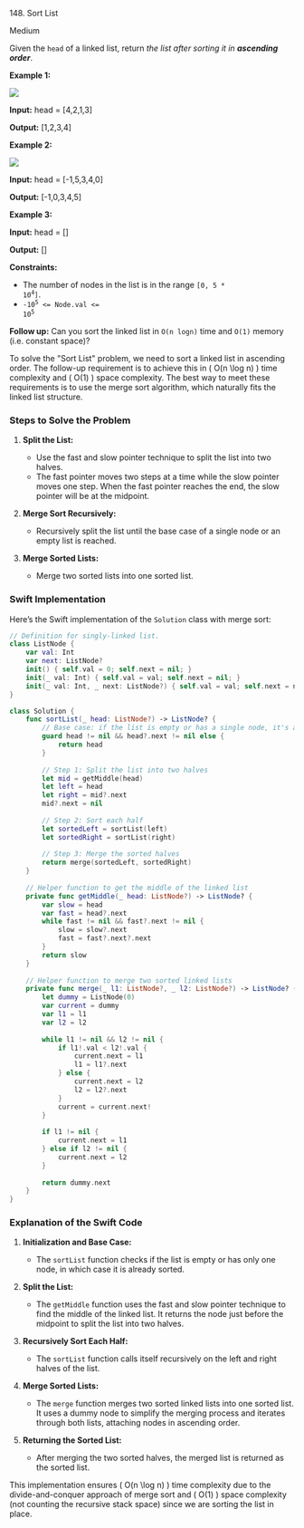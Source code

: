 148\. Sort List

Medium

Given the `head` of a linked list, return _the list after sorting it in **ascending order**_.

**Example 1:**

![](https://assets.leetcode.com/uploads/2020/09/14/sort_list_1.jpg)

**Input:** head = [4,2,1,3]

**Output:** [1,2,3,4] 

**Example 2:**

![](https://assets.leetcode.com/uploads/2020/09/14/sort_list_2.jpg)

**Input:** head = [-1,5,3,4,0]

**Output:** [-1,0,3,4,5] 

**Example 3:**

**Input:** head = []

**Output:** [] 

**Constraints:**

*   The number of nodes in the list is in the range <code>[0, 5 * 10<sup>4</sup>]</code>.
*   <code>-10<sup>5</sup> <= Node.val <= 10<sup>5</sup></code>

**Follow up:** Can you sort the linked list in `O(n logn)` time and `O(1)` memory (i.e. constant space)?

To solve the "Sort List" problem, we need to sort a linked list in ascending order. The follow-up requirement is to achieve this in \( O(n \log n) \) time complexity and \( O(1) \) space complexity. The best way to meet these requirements is to use the merge sort algorithm, which naturally fits the linked list structure.

### Steps to Solve the Problem

1. **Split the List:**
   - Use the fast and slow pointer technique to split the list into two halves.
   - The fast pointer moves two steps at a time while the slow pointer moves one step. When the fast pointer reaches the end, the slow pointer will be at the midpoint.

2. **Merge Sort Recursively:**
   - Recursively split the list until the base case of a single node or an empty list is reached.

3. **Merge Sorted Lists:**
   - Merge two sorted lists into one sorted list.

### Swift Implementation

Here’s the Swift implementation of the `Solution` class with merge sort:

```swift
// Definition for singly-linked list.
class ListNode {
    var val: Int
    var next: ListNode?
    init() { self.val = 0; self.next = nil; }
    init(_ val: Int) { self.val = val; self.next = nil; }
    init(_ val: Int, _ next: ListNode?) { self.val = val; self.next = next; }
}

class Solution {
    func sortList(_ head: ListNode?) -> ListNode? {
        // Base case: if the list is empty or has a single node, it's already sorted
        guard head != nil && head?.next != nil else {
            return head
        }
        
        // Step 1: Split the list into two halves
        let mid = getMiddle(head)
        let left = head
        let right = mid?.next
        mid?.next = nil
        
        // Step 2: Sort each half
        let sortedLeft = sortList(left)
        let sortedRight = sortList(right)
        
        // Step 3: Merge the sorted halves
        return merge(sortedLeft, sortedRight)
    }
    
    // Helper function to get the middle of the linked list
    private func getMiddle(_ head: ListNode?) -> ListNode? {
        var slow = head
        var fast = head?.next
        while fast != nil && fast?.next != nil {
            slow = slow?.next
            fast = fast?.next?.next
        }
        return slow
    }
    
    // Helper function to merge two sorted linked lists
    private func merge(_ l1: ListNode?, _ l2: ListNode?) -> ListNode? {
        let dummy = ListNode(0)
        var current = dummy
        var l1 = l1
        var l2 = l2
        
        while l1 != nil && l2 != nil {
            if l1!.val < l2!.val {
                current.next = l1
                l1 = l1?.next
            } else {
                current.next = l2
                l2 = l2?.next
            }
            current = current.next!
        }
        
        if l1 != nil {
            current.next = l1
        } else if l2 != nil {
            current.next = l2
        }
        
        return dummy.next
    }
}
```

### Explanation of the Swift Code

1. **Initialization and Base Case:**
   - The `sortList` function checks if the list is empty or has only one node, in which case it is already sorted.

2. **Split the List:**
   - The `getMiddle` function uses the fast and slow pointer technique to find the middle of the linked list. It returns the node just before the midpoint to split the list into two halves.

3. **Recursively Sort Each Half:**
   - The `sortList` function calls itself recursively on the left and right halves of the list.

4. **Merge Sorted Lists:**
   - The `merge` function merges two sorted linked lists into one sorted list. It uses a dummy node to simplify the merging process and iterates through both lists, attaching nodes in ascending order.

5. **Returning the Sorted List:**
   - After merging the two sorted halves, the merged list is returned as the sorted list.

This implementation ensures \( O(n \log n) \) time complexity due to the divide-and-conquer approach of merge sort and \( O(1) \) space complexity (not counting the recursive stack space) since we are sorting the list in place.